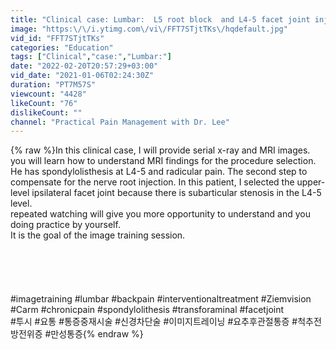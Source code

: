 ```yaml
---
title: "Clinical case: Lumbar:  L5 root block  and L4-5 facet joint injection: MRI: C arm: complicated case"
image: "https:\/\/i.ytimg.com\/vi\/FFT7STjtTKs\/hqdefault.jpg"
vid_id: "FFT7STjtTKs"
categories: "Education"
tags: ["Clinical","case:","Lumbar:"]
date: "2022-02-20T20:57:29+03:00"
vid_date: "2021-01-06T02:24:30Z"
duration: "PT7M57S"
viewcount: "4428"
likeCount: "76"
dislikeCount: ""
channel: "Practical Pain Management with Dr. Lee"
---
```

{% raw %}In this clinical case,  I will provide serial x-ray and MRI images. you will learn how to understand MRI findings for the procedure selection.  He has spondylolisthesis at L4-5 and radicular pain.  The second step to compensate for the nerve root injection.  In this patient,   I selected the upper-level ipsilateral facet joint because there is subarticular stenosis in the L4-5 level.  <br />repeated watching will give you more opportunity to understand and you doing practice by yourself. <br />It is the goal of the image training session. <br /><br /><br /><br /><br /><br />#imagetraining #lumbar #backpain #interventionaltreatment #Ziemvision #Carm #chronicpain #spondylolithesis  #transforaminal #facetjoint <br />#투시 #요통 #통증중재시술 #신경차단술 #이미지트레이닝 #요추후관절통증 #척추전방전위증 #만성통증{% endraw %}
